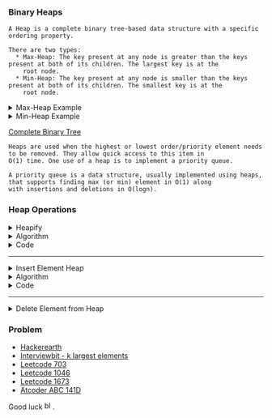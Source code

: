 ###  Binary Heaps
```
A Heap is a complete binary tree-based data structure with a specific ordering property.

There are two types: 
  * Max-Heap: The key present at any node is greater than the keys present at both of its children. The largest key is at the
    root node.
  * Min-Heap: The key present at any node is smaller than the keys present at both of its children. The smallest key is at the
    root node.
```
<details> <summary> Max-Heap Example </summary>
 <img src="https://user-images.githubusercontent.com/59710234/157077980-1e4f4440-e4eb-4641-b493-502c36fa8cd8.png" alt="image" border="0">
</details>

<details> <summary> Min-Heap Example </summary>
 <a href="https://ibb.co/xfYv6Tk"><img src="https://user-images.githubusercontent.com/59710234/157078004-d99e0626-2d36-4b8e-925a-9df365504291.png" alt="image" border="0"></a>
</details>

[Complete Binary Tree](https://github.com/PaponAhasan/Data-Structures-and-Algorithms/blob/main/Data_Structure/Tree/Binary%20Trees.md#types-of-binary-tree)
```
Heaps are used when the highest or lowest order/priority element needs to be removed. They allow quick access to this item in
O(1) time. One use of a heap is to implement a priority queue.

A priority queue is a data structure, usually implemented using heaps, that supports finding max (or min) element in O(1) along 
with insertions and deletions in O(logn).
```
### Heap Operations
<details> <summary> Heapify </summary>
 
 <br/>
 
 ```
  Heapify is the process of creating a heap data structure from a binary tree. It is used to create a Min-Heap or a Max-Heap.
 ```
 <details> <summary> 1. Let the input array be </summary>
  <img src="https://user-images.githubusercontent.com/59710234/157094802-7e8d3c8e-dd8a-4c20-bbbd-9bd2e72414c4.png" alt="image" border="0">
 </details>
 <details> <summary> 2. Create a complete binary tree from the array
 </summary>
  <img src="https://user-images.githubusercontent.com/59710234/157095063-13caf008-9538-426e-a287-ced530896fb1.png" alt="image" border="0">
 </details>
 <details> <summary> 3. Start from the first index of non-leaf node whose index is given by n/2 - 1 </summary>
  <img src="https://user-images.githubusercontent.com/59710234/157095249-ee345163-6976-40d9-a4f9-62eb95e7bfa5.png" alt="image" border="0">
 </details>
 
 ```
 4. Set current element i as largest.
 ```
 ```
 5. The index of left child is given by 2i + 1 and the right child is given by 2i + 2.
    If leftChild is greater than currentElement (i.e. element at ith index), set leftChildIndex as largest.
    If rightChild is greater than element in largest, set rightChildIndex as largest.
 ```
 
 <details> <summary> 6. Swap largest with currentElement </summary>
  <img src="https://user-images.githubusercontent.com/59710234/157102042-2c7cc49e-bb5d-4833-8ed0-ca19e8b654b6.png" alt="image" border="0">
 </details>
 
 ```
 7. Repeat steps 3-7 until the subtrees are also heapified.
 ```
 
</details>

<details> <summary> Algorithm </summary>
  
   <br/>
  
  ```c++
  Heapify(array, size, i)
    set i as largest
    leftChild = 2i + 1
    rightChild = 2i + 2

    if leftChild > array[largest]
      set leftChildIndex as largest
    if rightChild > array[largest]
      set rightChildIndex as largest

    swap array[i] and array[largest]
  ```
  ```c++
  MaxHeap(array, size)
    loop from the first index of non-leaf node down to zero
      call heapify
  ```
  ```
  For Min-Heap, both leftChild and rightChild must be larger than the parent for all nodes.
  ```
 
</details>

<details> <summary> Code </summary>

 <br/>
 
 ```c++
 void heapify(vector<int> &hT, int i)
 {
   int size = hT.size();
   int largest = i;
   int l = 2 * i + 1;
   int r = 2 * i + 2;
   if (l < size && hT[l] > hT[largest])
     largest = l;
   if (r < size && hT[r] > hT[largest])
     largest = r;

   if (largest != i)
   {
     swap(&hT[i], &hT[largest]);
     heapify(hT, largest);
   }
 }
 
 void MaxHeap(vector<int> &hT, size)
 {
    for (int i = size / 2 - 1; i >= 0; i--)
    {
      heapify(hT, i);
    }
 }
 ```
 
</details>
 
---
 
 <details> <summary> Insert Element Heap </summary>
  
  <br/>
  
  <details> <summary> 1. Insert at the end </summary>
      <img src="https://user-images.githubusercontent.com/59710234/157139935-5c157940-cca9-4280-a87b-cb7a08bea85b.png" alt="image" border="0">
  </details>
  <details> <summary> 2. Heapify the tree </summary>
      <img src="https://user-images.githubusercontent.com/59710234/157140002-35c808c8-6075-43a2-bd42-43f5eaa44bd5.png" alt="image" border="0">
  </details>
 
 </details>
 
  <details> <summary> Algorithm </summary>
  
  <br/>
   
   ```c++
   If there is no node, 
      create a newNode.
   else (a node is already present)
      insert the newNode at the end (last node from left to right.)

   heapify the array
   ```
   ```
   For Min Heap, the above algorithm is modified so that parentNode is always smaller than newNode.
   ```
   
  </details>
  
  <details> <summary> Code </summary>
   
   <br/>
   
   ```c++
    void heapify(vector<int> &hT, int i)
    {
      int size = hT.size();
      int largest = i;
      int l = 2 * i + 1;
      int r = 2 * i + 2;
      if (l < size && hT[l] > hT[largest])
        largest = l;
      if (r < size && hT[r] > hT[largest])
        largest = r;

      if (largest != i)
      {
        swap(&hT[i], &hT[largest]);
        heapify(hT, largest);
      }
    }
   
    void insert(vector<int> &hT, int newNum)
    {
      int size = hT.size();
      if (size == 0)
      {
        hT.push_back(newNum);
      }
      else
      {
        hT.push_back(newNum);
        for (int i = size / 2 - 1; i >= 0; i--)
        {
          heapify(hT, i);
        }
      }
    }
   ```
  </details>
   
---

  <details> <summary>  Delete Element from Heap </summary>
   
   <br/>
   
   <details> <summary>  1. Select the element to be deleted. </summary>
    <img src="https://user-images.githubusercontent.com/59710234/157140002-35c808c8-6075-43a2-bd42-43f5eaa44bd5.png" alt="image" border="0">
   </details> 
   <details> <summary>  2. Swap it with the last element. </summary>
    <img src="https://user-images.githubusercontent.com/59710234/157141595-ac6d6d35-678c-4d48-8193-0e43a06f3281.png" alt="image" border="0">
   </details>
   <details> <summary>  3. Remove the last element. </summary>
    <img src="https://user-images.githubusercontent.com/59710234/157141647-ad1cbae8-6e15-4a2f-be85-5fd745882dc5.png" alt="image" border="0">
   </details> 
   <details> <summary>  4. Heapify the tree. </summary>
    <img src="https://user-images.githubusercontent.com/59710234/157141712-86e7a716-671b-44e8-b839-6b4a4dfa8aaa.png" alt="image" border="0">
   </details> 
  
  </details> 
   
 
### Problem

* [Hackerearth](https://www.hackerearth.com/practice/data-structures/trees/heapspriority-queues/practice-problems/)
* [Interviewbit - k largest elements](https://www.interviewbit.com/problems/k-largest-elements/)
* [Leetcode 703](https://leetcode.com/problems/kth-largest-element-in-a-stream/)
* [Leetcode 1046](https://leetcode.com/problems/last-stone-weight/)
* [Leetcode 1673](https://leetcode.com/problems/find-the-most-competitive-subsequence/)
* [Atcoder ABC 141D](https://atcoder.jp/contests/abc141/tasks/abc141_d)

Good luck <a href="https://emoji.gg/emoji/8771_blobheart"><img src="https://emoji.gg/assets/emoji/8771_blobheart.png" width="16px" height="16px" alt="blobheart"></a>.
